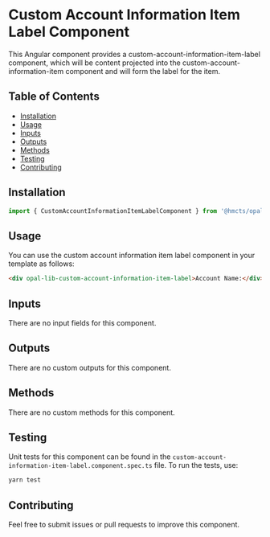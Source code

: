 # Custom Account Information Item Label Component

This Angular component provides a custom-account-information-item-label component, which will be content projected into the custom-account-information-item component and will form the label for the item.

## Table of Contents

- [Installation](#installation)
- [Usage](#usage)
- [Inputs](#inputs)
- [Outputs](#outputs)
- [Methods](#methods)
- [Testing](#testing)
- [Contributing](#contributing)

## Installation

```typescript
import { CustomAccountInformationItemLabelComponent } from '@hmcts/opal-frontend-common/components/custom/custom-account-information/custom-account-information-item/custom-account-information-item-label';
```

## Usage

You can use the custom account information item label component in your template as follows:

```html
<div opal-lib-custom-account-information-item-label>Account Name:</div>
```

## Inputs

There are no input fields for this component.

## Outputs

There are no custom outputs for this component.

## Methods

There are no custom methods for this component.

## Testing

Unit tests for this component can be found in the `custom-account-information-item-label.component.spec.ts` file. To run the tests, use:

```bash
yarn test
```

## Contributing

Feel free to submit issues or pull requests to improve this component.
